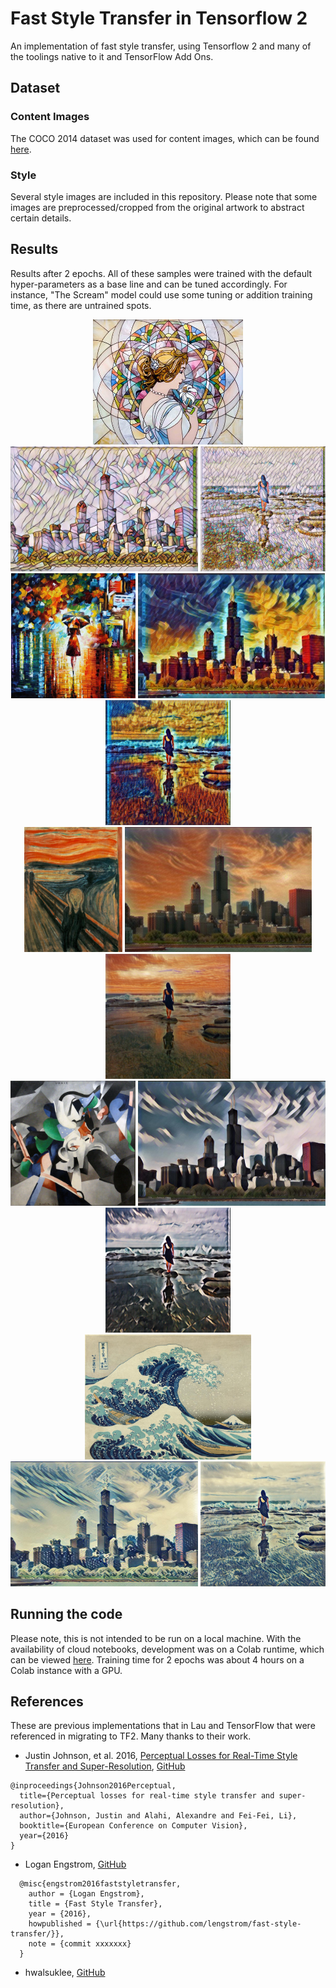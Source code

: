 # Fast Style Transfer in Tensorflow 2 
An implementation of fast style transfer, using Tensorflow 2 and many of the toolings native to it and TensorFlow Add Ons.

## Dataset
### Content Images
The COCO 2014 dataset was used for content images, which can be found 
[here](http://msvocds.blob.core.windows.net/coco2014/train2014.zip). 
### Style
Several style images are included in this repository. Please note that some 
images are preprocessed/cropped from the original artwork to abstract certain details.

## Results
Results after 2 epochs. All of these samples were trained with the default hyper-parameters as a base line and can be tuned accordingly. For instance, "The Scream" model could use some tuning or addition training time, as there are untrained spots.

<div align='center'>
<img src = './assets/styles/mosaic.jpg' height = '200px'>
<img src = './assets/samples/chicago_mosaic.jpg' height = '200px'>
<img src = './assets/samples/oceanfront_mosaic.jpg' height = '200px'>
</div>
<div align='center'>
<img src = './assets/styles/rain_princess.jpg' height = '200px'>
<img src = './assets/samples/chicago_rain_princess.jpg' height = '200px'>
<img src = './assets/samples/oceanfront_rain_princess.jpg' height = '200px'>
</div>
<div align='center'>
<img src = './assets/styles/the_scream.jpg' height = '200px'>
<img src = './assets/samples/chicago_scream.jpg' height = '200px'>
<img src = './assets/samples/oceanfront_scream.jpg' height = '200px'>
</div>
<div align='center'>
<img src = './assets/styles/udnie.jpg' height = '200px'>
<img src = './assets/samples/chicago_udnie.jpg' height = '200px'>
<img src = './assets/samples/oceanfront_udnie.jpg' height = '200px'>
</div>
<div align='center'>
<img src = './assets/styles/wave_crop.jpg' height = '200px'>
<img src = './assets/samples/chicago_wave.jpg' height = '200px'>
<img src = './assets/samples/oceanfront_wave.jpg' height = '200px'>
</div>

## Running the code
Please note, this is not intended to be run on a local machine.
With the availability of cloud notebooks, development was on a Colab runtime, which can be viewed 
[here](https://colab.research.google.com/drive/1xp_QU6ppXOoTs4vNcL41QJk0uz_OOP01#scrollTo=XM1bqoGdgCbX&forceEdit=true&sandboxMode=true).
Training time for 2 epochs was about 4 hours on a Colab instance with a GPU.

## References
These are previous implementations that in Lau and TensorFlow that were referenced in migrating to TF2. 
Many thanks to their work.  
* Justin Johnson, et al. 2016, [Perceptual Losses for Real-Time Style Transfer
and Super-Resolution](https://cs.stanford.edu/people/jcjohns/papers/eccv16/JohnsonECCV16.pdf), 
[GitHub](https://github.com/jcjohnson/fast-neural-style)
```
@inproceedings{Johnson2016Perceptual,
  title={Perceptual losses for real-time style transfer and super-resolution},
  author={Johnson, Justin and Alahi, Alexandre and Fei-Fei, Li},
  booktitle={European Conference on Computer Vision},
  year={2016}
}
```
* Logan Engstrom, [GitHub](https://github.com/lengstrom/fast-style-transfer) 
```
  @misc{engstrom2016faststyletransfer,
    author = {Logan Engstrom},
    title = {Fast Style Transfer},
    year = {2016},
    howpublished = {\url{https://github.com/lengstrom/fast-style-transfer/}},
    note = {commit xxxxxxx}
  }
```
* hwalsuklee, [GitHub](https://github.com/hwalsuklee/tensorflow-fast-style-transfer)
